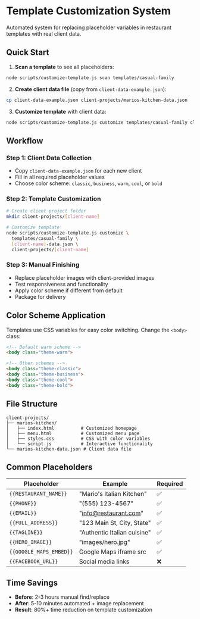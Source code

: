 # Template Customization System

Automated system for replacing placeholder variables in restaurant templates with real client data.

## Quick Start

1. **Scan a template** to see all placeholders:
```bash
node scripts/customize-template.js scan templates/casual-family
```

2. **Create client data file** (copy from `client-data-example.json`):
```bash
cp client-data-example.json client-projects/marios-kitchen-data.json
```

3. **Customize template** with client data:
```bash
node scripts/customize-template.js customize templates/casual-family client-projects/marios-kitchen-data.json client-projects/marios-kitchen
```

## Workflow

### Step 1: Client Data Collection
- Copy `client-data-example.json` for each new client
- Fill in all required placeholder values
- Choose color scheme: `classic`, `business`, `warm`, `cool`, or `bold`

### Step 2: Template Customization
```bash
# Create client project folder
mkdir client-projects/[client-name]

# Customize template
node scripts/customize-template.js customize \
  templates/casual-family \
  [client-name]-data.json \
  client-projects/[client-name]
```

### Step 3: Manual Finishing
- Replace placeholder images with client-provided images
- Test responsiveness and functionality
- Apply color scheme if different from default
- Package for delivery

## Color Scheme Application

Templates use CSS variables for easy color switching. Change the `<body>` class:

```html
<!-- Default warm scheme -->
<body class="theme-warm">

<!-- Other schemes -->
<body class="theme-classic">
<body class="theme-business"> 
<body class="theme-cool">
<body class="theme-bold">
```

## File Structure

```
client-projects/
├── marios-kitchen/
│   ├── index.html          # Customized homepage
│   ├── menu.html           # Customized menu page
│   ├── styles.css          # CSS with color variables
│   └── script.js           # Interactive functionality
└── marios-kitchen-data.json # Client data file
```

## Common Placeholders

| Placeholder | Example | Required |
|-------------|---------|----------|
| `{{RESTAURANT_NAME}}` | "Mario's Italian Kitchen" | ✅ |
| `{{PHONE}}` | "(555) 123-4567" | ✅ |
| `{{EMAIL}}` | "info@restaurant.com" | ✅ |
| `{{FULL_ADDRESS}}` | "123 Main St, City, State" | ✅ |
| `{{TAGLINE}}` | "Authentic Italian cuisine" | ✅ |
| `{{HERO_IMAGE}}` | "images/hero.jpg" | ✅ |
| `{{GOOGLE_MAPS_EMBED}}` | Google Maps iframe src | ✅ |
| `{{FACEBOOK_URL}}` | Social media links | ❌ |

## Time Savings

- **Before**: 2-3 hours manual find/replace
- **After**: 5-10 minutes automated + image replacement
- **Result**: 80%+ time reduction on template customization